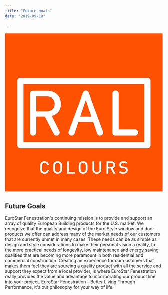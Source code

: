 ```yaml
---
title: "Future goals"
date: "2019-09-18"

---
```



![RAL COLORS](./RAL_HD.jpg)


## Future Goals

EuroStar Fenestration's continuing mission is to provide and support an array of quality European Building products for the U.S. market. We recognize that the quality and design of the Euro Style window and door products we offer can address many of the market needs of our customers that are currently unmet in many cases. These needs can be as simple as design and style considerations to make their personal vision a reality, to the more practical needs of longevity, low maintenance and energy saving qualities that are becoming more paramount in both residential and commercial construction. Creating an experience for our customers that makes them feel they are sourcing a quality product with all the service and support they expect from a local provider, is where EuroStar Fenestration really provides the value and advantage to incorporating our product line into your project. EuroStar Fenestration - Better Living Through Performance, it's our philosophy for your way of life.